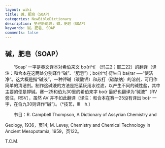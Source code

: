 ```yaml
---
layout: wiki
title: 碱，肥皂（SOAP）
categories: NewBibleDictionary
description: 圣经新词典: 碱，肥皂（SOAP）
keywords: 碱，肥皂, SOAP
comments: false
---
```


## 碱，肥皂（SOAP）

　　'Soap' 一字是英文译本对希伯来文 bo{ri^t[ （玛三2；耶二22）的翻译〔译注：和合本在这两处分别译作“碱”、“肥皂”〕；bo{ri^t[ 衍生自 ba{rar ──“使洁净”。这大概是指“碱液”，一种钾碱（碳酸钾）和苏打（碳酸纳）的溶剂，可用作简单的清洁剂。制作这碱液的方法是把菜灰用水过滤，以产生不同的碱性盐，其中主要的便是钾碱。赛一25和伯九30里的希伯来字 bo{r 最好也翻译为“碱液”（RV 旁注，RSV），虽然 AV 并不如此翻译〔译注：和合本在赛一25没有译出 bo{r 一字，在伯九30则译作“碱”〕。（*技艺，III　h.）

　　书目：R. Campbell Thompson, A Dictionary of Assyrian Chemistry and

Geology, 1936，页14; M. Levey, Chemistry and Chemical Technology in Ancient Mesopotamia, 1959，页122。

T.C.M.








